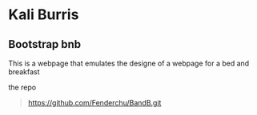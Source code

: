 # Kali Burris
## Bootstrap bnb
This is a webpage that emulates the designe of a webpage for a bed and breakfast

the repo
>https://github.com/Fenderchu/BandB.git
